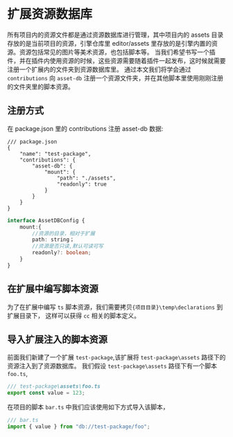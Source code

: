 # 扩展资源数据库

所有项目内的资源文件都是通过资源数据库进行管理，其中项目内的 assets 目录存放的是当前项目的资源，引擎仓库里 editor/assets 里存放的是引擎内置的资源。资源包括常见的图片等美术资源，也包括脚本等。
当我们希望书写一个插件，并在插件内使用资源的时候，这些资源需要随着插件一起发布，这时候就需要注册一个扩展内的文件夹到资源数据库里。
通过本文我们将学会通过 `contributions` 向 `asset-db` 注册一个资源文件夹，并在其他脚本里使用刚刚注册的文件夹里的脚本资源。

## 注册方式

在 package.json 里的 contributions 注册 asset-db 数据: 

```json5
/// package.json
{
    "name": "test-package",
    "contributions": {
        "asset-db": {
            "mount": {
                "path": "./assets",
                "readonly": true
            }
        }
    }
}
```

```typescript
interface AssetDBConfig {
    mount:{
        //资源的目录，相对于扩展
        path: string；
        //资源是否只读,默认可读可写
        readonly?: boolean;
    }
}
```

## 在扩展中编写脚本资源

为了在扩展中编写 `ts` 脚本资源，我们需要拷贝`{项目目录}\temp\declarations` 到扩展目录下，
这样可以获得 `cc` 相关的脚本定义。

## 导入扩展注入的脚本资源

前面我们新建了一个扩展 `test-package`,该扩展将 `test-package\assets` 路径下的资源注入到了资源数据库。
我们假设 `test-package\assets` 路径下有一个脚本 `foo.ts`,

```typescript
/// test-package\assets\foo.ts
export const value = 123;
```

在项目的脚本 `bar.ts` 中我们应该使用如下方式导入该脚本，

```typescript
/// bar.ts
import { value } from "db://test-package/foo";
```

